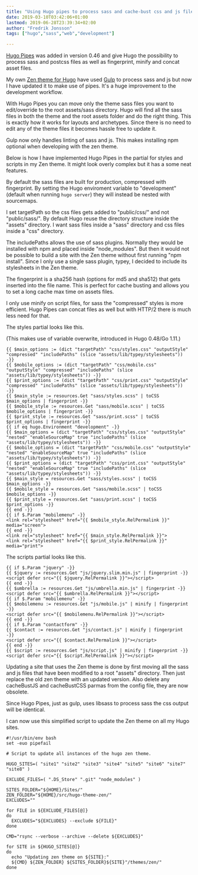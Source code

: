 ```yaml
---
title: "Using Hugo pipes to process sass and cache-bust css and js files"
date: 2019-03-10T03:42:06+01:00
lastmod: 2019-06-28T23:39:34+02:00
author: "Fredrik Jonsson"
tags: ["hugo","sass","web","development"]

---
```


[Hugo Pipes](https://gohugo.io/hugo-pipes/introduction/) was added in version 0.46 and give Hugo the possibility to process sass and postcss files as well as fingerprint, minify and concat asset files.

My own [Zen theme for Hugo](https://github.com/frjo/hugo-theme-zen) have used [Gulp](https://gulpjs.com/) to process sass and js but now I have updated it to make use of pipes. It's a huge improvement to the development workflow.

With Hugo Pipes you can move only the theme sass files you want to edit/override to the root assets/sass directory. Hugo will find all the sass files in both the theme and the root assets folder and do the right thing. This is exactly how it works for layouts and archetypes. Since there is no need to edit any of the theme files it becomes hassle free to update it.

Gulp now only handles linting of sass and js. This makes installing npm optional when developing with the zen theme.

Below is how I have implemented Hugo Pipes in the partial for styles and scripts in my Zen theme. It might look overly complex but it has a some neat features.

By default the sass files are built for production, compressed with fingerprint. By setting the Hugo enviroment variable to "development" (default when running `hugo server`) they will instead be nested with sourcemaps.

I set targetPath so the css files gets added to "public/css/" and not "public/sass/". By default Hugo reuse the directory structure inside the "assets" directory. I want sass files inside a "sass" directory and css files inside a "css" directory.

The includePaths allows the use of sass plugins. Normally they would be installed with npm and placed inside "node_modules". But then it would not be possible to build a site with the Zen theme without first running "npm install". Since I only use a single sass plugin, typey, I decided to include its stylesheets in the Zen theme.

The fingerprint is a sha256 hash (options for md5 and sha512) that gets inserted into the file name. This is perfect for cache busting and allows you to set a long cache max time on assets files.

I only use minify on script files, for sass the "compressed" styles is more efficient. Hugo Pipes can concat files as well but with HTTP/2 there is much less need for that.

The styles partial looks like this.

(This makes use of variable overwrite, introduced in Hugo 0.48/Go 1.11.)

~~~~
{{ $main_options := (dict "targetPath" "css/styles.css" "outputStyle" "compressed" "includePaths" (slice "assets/lib/typey/stylesheets")) -}}
{{ $mobile_options := (dict "targetPath" "css/mobile.css" "outputStyle" "compressed" "includePaths" (slice "assets/lib/typey/stylesheets")) -}}
{{ $print_options := (dict "targetPath" "css/print.css" "outputStyle" "compressed" "includePaths" (slice "assets/lib/typey/stylesheets")) -}}
{{ $main_style := resources.Get "sass/styles.scss" | toCSS $main_options | fingerprint -}}
{{ $mobile_style := resources.Get "sass/mobile.scss" | toCSS $mobile_options | fingerprint -}}
{{ $print_style := resources.Get "sass/print.scss" | toCSS $print_options | fingerprint -}}
{{ if eq hugo.Environment "development" -}}
{{ $main_options = (dict "targetPath" "css/styles.css" "outputStyle" "nested" "enableSourceMap" true "includePaths" (slice "assets/lib/typey/stylesheets")) -}}
{{ $mobile_options = (dict "targetPath" "css/mobile.css" "outputStyle" "nested" "enableSourceMap" true "includePaths" (slice "assets/lib/typey/stylesheets")) -}}
{{ $print_options = (dict "targetPath" "css/print.css" "outputStyle" "nested" "enableSourceMap" true "includePaths" (slice "assets/lib/typey/stylesheets")) -}}
{{ $main_style = resources.Get "sass/styles.scss" | toCSS $main_options -}}
{{ $mobile_style = resources.Get "sass/mobile.scss" | toCSS $mobile_options -}}
{{ $print_style = resources.Get "sass/print.scss" | toCSS $print_options -}}
{{ end -}}
{{ if $.Param "mobilemenu" -}}
<link rel="stylesheet" href="{{ $mobile_style.RelPermalink }}" media="screen">
{{ end -}}
<link rel="stylesheet" href="{{ $main_style.RelPermalink }}">
<link rel="stylesheet" href="{{ $print_style.RelPermalink }}" media="print">
~~~~

The scripts partial looks like this.

~~~~
{{ if $.Param "jquery" -}}
{{ $jquery := resources.Get "js/jquery.slim.min.js" | fingerprint -}}
<script defer src="{{ $jquery.RelPermalink }}"></script>
{{ end -}}
{{ $umbrella := resources.Get "js/umbrella.min.js" | fingerprint -}}
<script defer src="{{ $umbrella.RelPermalink }}"></script>
{{ if $.Param "mobilemenu" -}}
{{ $mobilemenu := resources.Get "js/mobile.js" | minify | fingerprint -}}
<script defer src="{{ $mobilemenu.RelPermalink }}"></script>
{{ end -}}
{{ if $.Param "contactform" -}}
{{ $contact := resources.Get "js/contact.js" | minify | fingerprint -}}
<script defer src="{{ $contact.RelPermalink }}"></script>
{{ end -}}
{{ $script := resources.Get "js/script.js" | minify | fingerprint -}}
<script defer src="{{ $script.RelPermalink }}"></script>
~~~~

Updating a site that uses the Zen theme is done by first moving all the sass and js files that have been modified to a root "assets" directory. Then just replace the old zen theme with an updated version. Also delete any cacheBustJS and cacheBustCSS parmas from the config file, they are now obsolete.

Since Hugo Pipes, just as gulp, uses libsass to process sass the css output will be identical.

I can now use this simplified script to update the Zen theme on all my Hugo sites.

~~~~
#!/usr/bin/env bash
set -euo pipefail

# Script to update all instances of the hugo zen theme.

HUGO_SITES=( "site1" "site2" "site3" "site4" "site5" "site6" "site7" "site8" )

EXCLUDE_FILES=( ".DS_Store" ".git" "node_modules" )

SITES_FOLDER="${HOME}/Sites/"
ZEN_FOLDER="${HOME}/src/hugo-theme-zen/"
EXCLUDES=""

for FILE in ${EXCLUDE_FILES[@]}
do
  EXCLUDES="${EXCLUDES} --exclude ${FILE}"
done

CMD="rsync --verbose --archive --delete ${EXCLUDES}"

for SITE in ${HUGO_SITES[@]}
do
  echo "Updating zen theme on ${SITE}:"
  ${CMD} ${ZEN_FOLDER} ${SITES_FOLDER}${SITE}"/themes/zen/"
done
~~~~

